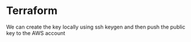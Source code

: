 # Terraform

We can create the key locally using ssh keygen and then push the public key to the AWS account

